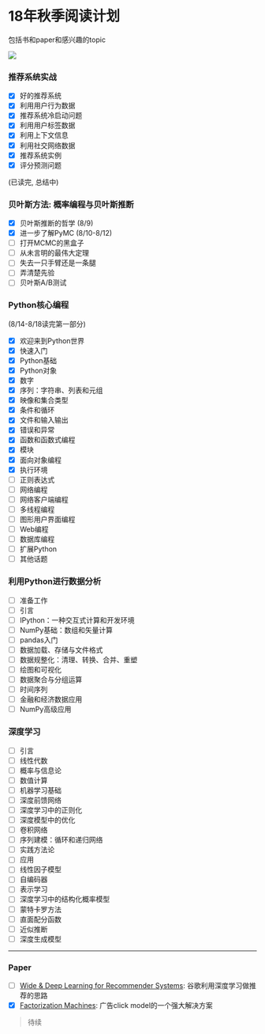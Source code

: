 # 18年秋季阅读计划


包括书和paper和感兴趣的topic

<!--more-->

![](https://my-imgshare.oss-cn-shenzhen.aliyuncs.com/92e8647aly1fi7klbnzzng207409f1ky.gif)

### 推荐系统实战
 - [x] 好的推荐系统
 - [x] 利用用户行为数据
 - [x] 推荐系统冷启动问题
 - [x] 利用用户标签数据
 - [x] 利用上下文信息
 - [x] 利用社交网络数据
 - [x] 推荐系统实例
 - [x] 评分预测问题

(已读完,  总结中)

### 贝叶斯方法: 概率编程与贝叶斯推断
 - [x] 贝叶斯推断的哲学 (8/9)
 - [x] 进一步了解PyMC (8/10-8/12)
 - [ ] 打开MCMC的黑盒子
 - [ ] 从未言明的最伟大定理
 - [ ] 失去一只手臂还是一条腿
 - [ ] 弄清楚先验
 - [ ] 贝叶斯A/B测试

### Python核心编程
(8/14-8/18读完第一部分)

 - [x] 欢迎来到Python世界
 - [x] 快速入门
 - [x] Python基础
 - [x] Python对象
 - [x] 数字
 - [x] 序列：字符串、列表和元组
 - [x] 映像和集合类型
 - [x] 条件和循环
 - [x] 文件和输入输出
 - [x] 错误和异常
 - [x] 函数和函数式编程
 - [x] 模块
 - [x] 面向对象编程
 - [x] 执行环境
 - [ ] 正则表达式
 - [ ] 网络编程
 - [ ] 网络客户端编程
 - [ ] 多线程编程
 - [ ] 图形用户界面编程
 - [ ] Web编程
 - [ ] 数据库编程
 - [ ] 扩展Python
 - [ ] 其他话题

### 利用Python进行数据分析
 - [ ] 准备工作
 - [ ] 引言
 - [ ] IPython：一种交互式计算和开发环境 
 - [ ] NumPy基础：数组和矢量计算 
 - [ ] pandas入门 
 - [ ] 数据加载、存储与文件格式 
 - [ ] 数据规整化：清理、转换、合并、重塑 
 - [ ] 绘图和可视化 
 - [ ] 数据聚合与分组运算 
 - [ ] 时间序列 
 - [ ] 金融和经济数据应用 
 - [ ] NumPy高级应用 

### 深度学习
 - [ ] 引言
 - [ ] 线性代数
 - [ ] 概率与信息论
 - [ ] 数值计算
 - [ ] 机器学习基础
 - [ ] 深度前馈网络
 - [ ] 深度学习中的正则化
 - [ ] 深度模型中的优化
 - [ ] 卷积网络
 - [ ] 序列建模：循环和递归网络
 - [ ] 实践方法论
 - [ ] 应用
 - [ ] 线性因子模型
 - [ ] 自编码器
 - [ ] 表示学习
 - [ ] 深度学习中的结构化概率模型
 - [ ] 蒙特卡罗方法
 - [ ] 直面配分函数
 - [ ] 近似推断
 - [ ] 深度生成模型

---

### Paper
 - [ ] [Wide & Deep Learning for Recommender Systems](https://arxiv.org/abs/1606.07792): 谷歌利用深度学习做推荐的思路
 - [x] [Factorization Machines](http://www.csie.ntu.edu.tw/~b97053/paper/Rendle2010FM.pdf): 广告click model的一个强大解决方案

> 待续
